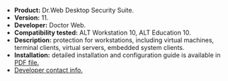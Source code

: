 * **Product:** Dr.Web Desktop Security Suite.
* **Version:** 11.
* **Developer:** Doctor Web.
* **Compatibility tested:** ALT Workstation 10, ALT Education 10.
* **Description:**
protection for workstations, including virtual machines, terminal clients, virtual servers, embedded system clients.
* **Installation:**
detailed installation and configuration guide is available in [PDF file.](https://www.basealt.ru/fileadmin/user_upload/compatibility/instr/e8e6064cafa98541cffcdcd00be4ddf6.pdf)
* [Developer contact info.](https://www.drweb.ru/)


